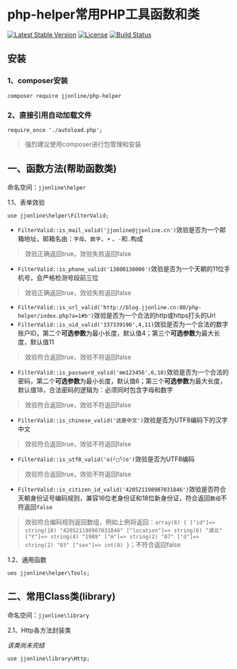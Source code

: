 # php-helper常用PHP工具函数和类

[![Latest Stable Version](https://poser.pugx.org/jjonline/php-helper/v/stable)](https://packagist.org/packages/jjonline/php-helper)
[![License](https://poser.pugx.org/jjonline/php-helper/license)](https://packagist.org/packages/jjonline/php-helper)
[![Build Status](https://travis-ci.org/jjonline/php-helper.svg?branch=master)](https://travis-ci.org/jjonline/php-helper)

## 安装

### 1、composer安装

`composer require jjonline/php-helper`

### 2、直接引用自动加载文件

`require_once './autoload.php';`

> 强烈建议使用composer进行包管理和安装


## 一、函数方法(帮助函数类)

命名空间：`jjonline\helper`

1.1、表单效验

`use jjonline\helper\FilterValid;`

* `FilterValid::is_mail_valid('jjonline@jjonline.cn')`效验是否为一个邮箱地址，邮箱名由：`字母`、`数字`、`+` 、`-`和`.`构成
>效验正确返回true，效验失败返回false
* `FilterValid::is_phone_valid('13800138000')`效验是否为一个天朝的11位手机号，会严格检测号段前三位
>效验正确返回true，效验失败返回false
* `FilterValid::is_url_valid('http://blog.jjonline.cn:80/php-helper/index.php?a=1#b')`效验是否为一个合法的http或https打头的Url
* `FilterValid::is_uid_valid('337339190',4,11)`效验是否为一个合法的数字账户ID，第二个**可选参数**为最小长度，默认值4；第三个**可选参数**为最大长度，默认值11
>效验符合返回true，效验不符返回false
* `FilterValid::is_password_valid('mm123456',6,18)`效验是否为一个合法的密码，第二个**可选参数**为最小长度，默认值6；第三个**可选参数**为最大长度，默认值18，合法密码的逻辑为：必须同时包含字母和数字
>效验符合返回true，效验不符返回false
* `FilterValid::is_chinese_valid('这是中文')`效验是否为UTF8编码下的汉字中文
>效验符合返回true，效验不符返回false
* `FilterValid::is_utf8_valid('o(╯□╰)o')`效验是否为UTF8编码
>效验符合返回true，效验不符返回false
* `FilterValid::is_citizen_id_valid('420521198907031846')`效验是否符合天朝身份证号编码规则，兼容16位老身份证和18位新身份证，符合返回`数组`不符返回`false`
>效验符合编码规则返回数组，例如上例将返回：`array(6) { ["id"]=> string(18) "420521198907031846" ["location"]=> string(6) "湖北" ["Y"]=> string(4) "1989" ["m"]=> string(2) "07" ["d"]=> string(2) "03" ["sex"]=> int(0) }`；不符合返回false

1.2、通用函数

`ues jjonline\helper\Tools;`



## 二、常用Class类(library)

命名空间：`jjonline\library`

2.1、Http各方法封装类

*该类尚未完结*

`use jjonline\library\Http;`